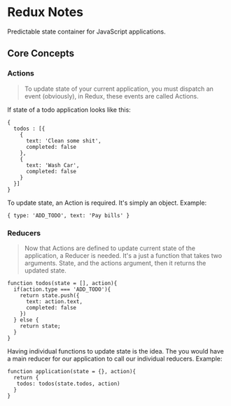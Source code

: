 # Redux Notes
Predictable state container for JavaScript applications.

## Core Concepts
### Actions
>  To update state of your current application, you must dispatch an event (obviously), in Redux, these events are called Actions.

If state of a todo application looks like this:
<br>

```
{
  todos : [{
    {
      text: 'Clean some shit',
      completed: false
    },
    {
      text: 'Wash Car',
      completed: false
    }
  }]
}
```

To update state, an Action is required. It's simply an object. Example:

```
{ type: 'ADD_TODO', text: 'Pay bills' }
```

### Reducers
>Now that Actions are defined to update current state of the application, a Reducer is needed. It's a just a function that takes two arguments. State, and the actions argument, then it returns the updated state.

```
function todos(state = [], action){
  if(action.type === 'ADD_TODO'){
    return state.push({
      text: action.text,
      completed: false
    })
  } else {
    return state;
  }
}
```

Having individual functions to update state is the idea. The you would have a main reducer for our application to call our individual reducers. Example:

```
function application(state = {}, action){
  return {
   todos: todos(state.todos, action)
  }
}
```
